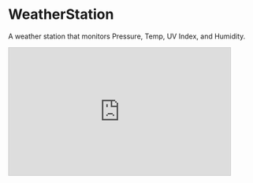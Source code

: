 # WeatherStation
A weather station that monitors Pressure, Temp, UV Index, and Humidity.


<iframe width="450" height="260" style="border: 1px solid #cccccc;" src="https://thingspeak.com/channels/1900374/charts/1?bgcolor=%23ffffff&color=%23d62020&dynamic=true&results=60&type=line&update=15"></iframe>

